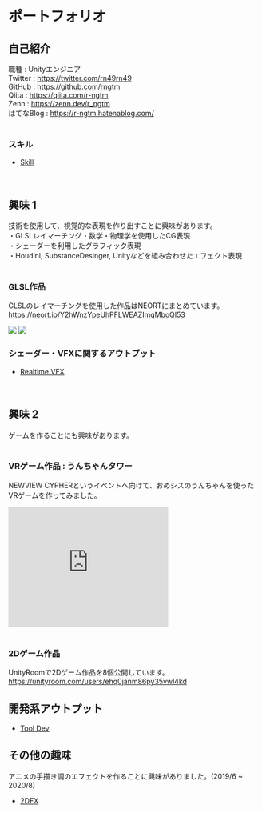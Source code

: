 # ポートフォリオ

## 自己紹介
職種 : Unityエンジニア <br>
Twitter : https://twitter.com/rn49rn49<br>
GitHub : https://github.com/rngtm <br>
Qiita : https://qiita.com/r-ngtm <br>
Zenn : https://zenn.dev/r_ngtm <br>
はてなBlog : https://r-ngtm.hatenablog.com/<br>
<br>

### スキル
* [Skill](markdown/skill.md)<br>
<br>

## 興味 1
技術を使用して、視覚的な表現を作り出すことに興味があります。<br>
・GLSLレイマーチング・数学・物理学を使用したCG表現<br>
・シェーダーを利用したグラフィック表現<br>
・Houdini, SubstanceDesinger, Unityなどを組み合わせたエフェクト表現<br>
<br>

### GLSL作品
GLSLのレイマーチングを使用した作品はNEORTにまとめています。<br>
https://neort.io/Y2hWnzYpeUhPFLWEAZImqMboQI53

<img src = "gif/raymarch/raymarch001.gif">
<img src = "gif/raymarch/raymarch002.gif">

### シェーダー・VFXに関するアウトプット
* [Realtime VFX](markdown/vfx.md)<br>
<br>

## 興味 2
ゲームを作ることにも興味があります。<br>
<br>

### VRゲーム作品 : うんちゃんタワー
NEWVIEW CYPHERというイベントへ向けて、おめシスのうんちゃんを使ったVRゲームを作ってみました。<br>
<iframe width="320" height="240"  src="https://www.youtube.com/watch?v=K1InboPOOAY" 
frameborder="0" allow="autoplay; encrypted-media" allowfullscreen>
</iframe><br>
<br>

### 2Dゲーム作品
UnityRoomで2Dゲーム作品を8個公開しています。<br>
https://unityroom.com/users/ehq0janm86py35vwl4kd<br>

## 開発系アウトプット
* [Tool Dev](markdown/tools.md)<br>

## その他の趣味
アニメの手描き調のエフェクトを作ることに興味がありました。(2019/6 ~ 2020/8)<br>
* [2DFX](markdown/2dfx.md) <br>
